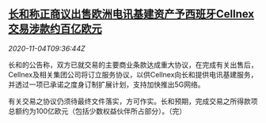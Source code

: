 <!--1604485400000-->
[长和称正商议出售欧洲电讯基建资产予西班牙Cellnex 交易涉款约百亿欧元](https://cn.reuters.com/article/hk-ckh-spain-cellnex-1104-idCNKBS27K15Z)
------

<div><i>2020-11-04T09:36:44Z</i></div><p>长和的公告称，双方已就交易的主要商业条款达成重大协议，在完成有关出售后，Cellnex及相关集团公司将订立服务协议，以供Cellnex向长和提供电讯基建服务，并透过一项已承诺之度身订制扩展计划，支持加快推出5G网络。</p><p>有关交易之协议仍须待最终文件落实，方可作实。长和预期，完成交易之所得款项总额约为100亿欧元（包括少数权益伙伴所占部分）。（完）</p>

